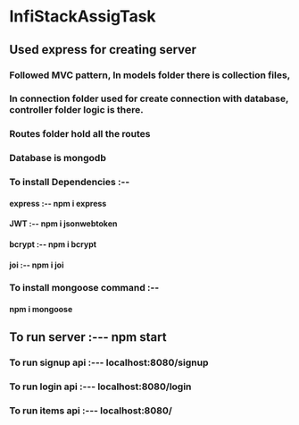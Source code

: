 # InfiStackAssigTask

## Used express for creating server 
### Followed MVC pattern, In models folder there is collection files,
### In connection folder used for create connection with database, controller folder logic is there. 
### Routes folder hold all the routes
### Database is mongodb

### To install Dependencies :--
####  express :-- npm i express
####  JWT :-- npm i jsonwebtoken
####  bcrypt :-- npm i bcrypt
####  joi :-- npm i joi

### To install mongoose command :--
#### npm i mongoose 

## To run server :--- npm start
### To run signup api :--- localhost:8080/signup
### To run login api :--- localhost:8080/login
### To run items api :--- localhost:8080/












